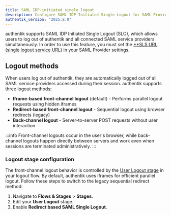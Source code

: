 ```yaml
---
title: SAML IDP-initiated single logout
description: Configure SAML IDP Initiated Single Logout for SAML Providers
authentik_version: "2025.8.0"
---
```


authentik supports SAML IDP Initiated Single Logout (SLO), which allows users to log out of authentik and all connected SAML service providers simultaneously.
In order to use this feature, you must set the [**SLS URL (single logout service URL)](./index.md#single-logout-service-url) in your SAML Provider settings.

## Logout methods

When users log out of authentik, they are automatically logged out of all SAML service providers accessed during their session. authentik supports three logout methods:

- **Iframe-based front-channel logout** (default) - Performs parallel logout requests using hidden iframes
- **Redirect-based front-channel logout** - Sequential logout using browser redirects (legacy)
- **Back-channel logout** - Server-to-server POST requests without user interaction

:::info
Front-channel logouts occur in the user's browser, while back-channel logouts happen directly between servers and work even when sessions are terminated administratively.
:::

### Logout stage configuration

The front-channel logout behavior is controlled by the [User Logout stage](../../flows-stages/stages/user_logout.md) in your logout flow. By default, authentik uses iframes for efficient parallel logout. Follow these steps to switch to the legacy sequential redirect method:

1. Navigate to **Flows & Stages** > **Stages**.
2. Edit your **User Logout** stage.
3. Enable **Redirect based SAML Single Logout**.
